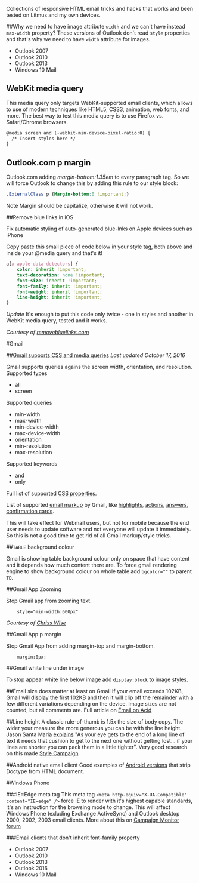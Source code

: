 Collections of responsive HTML email tricks and hacks that works and been tested on Litmus and my own devices.

##Why we need to have image attribute `width` and we can't have instead `max-width` property?
These versions of Outlook don't read `style` properties and that's why we need to have `width` attribute for images.

* Outlook 2007
* Outlook 2010
* Outlook 2013
* Windows 10 Mail
 
## WebKit media query

This media query only targets WebKit-supported email clients, which allows to use of modern techniques like HTML5, CSS3, animation, web fonts, and more. The best way to test this media query is to use Firefox vs. Safari/Chrome browsers.
```html
@media screen and (-webkit-min-device-pixel-ratio:0) {
  /* Insert styles here */
}
```

## Outlook.com p margin

Outlook.com adding *margin-bottom:1.35em* to every paragraph tag. So we will force Outlook to change this by adding this rule to our style block:

```css
.ExternalClass p {Margin-bottom:0 !important;}
```
Note
Margin should be capitalize, otherwise it will not work.

##Remove blue links in iOS

Fix automatic styling of auto-generated blue-lnks on Apple devices such as iPhone

Copy paste this small piece of code below in your style tag, both above and inside your @media query and that's it!

```css
a[x-apple-data-detectors] {
    color: inherit !important;
    text-decoration: none !important;
    font-size: inherit !important;
    font-family: inherit !important;
    font-weight: inherit !important;
    line-height: inherit !important;
}
```
*Update* It's enough to put this code only twice - one in styles and another in WebKit media query, tested and it works.

*Courtesy of [removebluelinks.com](http://removebluelinks.com)*

#Gmail

##[Gmail supports CSS and media queries](https://developers.google.com/gmail/design/css)
*Last updated October 17, 2016*

Gmail supports queries agains the screen width, orientation, and resolution.
Supported types

- all
- screen

Supported queries

- min-width
- max-width
- min-device-width
- max-device-width
- orientation
- min-resolution
- max-resolution

Supported keywords

- and
- only

Full list of supported [CSS properties](https://developers.google.com/gmail/design/reference/supported_css).

List of supported [email markup](https://developers.google.com/gmail/markup/) by Gmail, like [highlights](https://developers.google.com/gmail/markup/overview#highlights_in_inbox), [actions](https://developers.google.com/gmail/markup/overview#gmail_actions), [answers](https://developers.google.com/schemas/search/answers), [confirmation cards](https://developers.google.com/schemas/now/cards).

This will take effect for Webmail users, but not for mobile because the end user needs to update software and not everyone will update it immediately. So this is not a good time to get rid of all Gmail markup/style tricks.

##`TABLE` background colour

Gmail is showing table background colour only on space that have content and it depends how much content there are. To force gmail rendering engine to show background colour on whole table add `bgcolor=""` to parent `TD`.

##Gmail App Zooming

Stop Gmail app from zooming text.

```
    style="min-width:600px"
```

*Courtesy of [Chriss Wise](http://chriswi.se/)*

##Gmail App p margin

Stop Gmail App from adding margin-top and margin-bottom.

```
    margin:0px;
```

##Gmail white line under image

To stop appear white line below image add `display:block` to image styles.

##Email size does matter at least on Gmail
If your email exceeds 102KB, Gmail will display the first 102KB and then it will clip off the remainder with a few different variations depending on the device. Image sizes are not counted, but all comments are. Full article on [Email on Acid](https://www.emailonacid.com/blog/article/email-development/when_it_comes_to_html_email_size_does_matter/)

##Line height
A classic rule-of-thumb is 1.5x the size of body copy. The wider your measure the more generous you can be with the line height. Jason Santa Maria [explains](https://vimeo.com/34178417#t=28m14s) "As your eye gets to the end of a long line of text it needs that cushion to get to the next one without getting lost... if your lines are shorter you can pack them in a little tighter".
Very good research on this made [Style Campaign](http://stylecampaign.com/blog/2015/07/typographic-patterns-in-email/)

##Android native email client
Good examples of [Android versions](https://www.emailonacid.com/blog/article/email-development/how_android_is_strangling_responsive_design) that strip Doctype from HTML document.

#Windows Phone

###IE=Edge meta tag
This meta tag `<meta http-equiv="X-UA-Compatible" content="IE=edge" />` force IE to render with it's highest capable standards, it's an instruction for the browsing mode to change. This will affect Windows Phone (exluding Exchange ActiveSync) and Outlook desktop 2000, 2002, 2003 email clients.
More about this on [Campaign Monitor forum](https://www.campaignmonitor.com/forums/topic/7989/windows-phone-8-has-full-css3media-query-support/) 

###Email clients that don't inherit font-family property
- Outlook 2007
- Outlook 2010
- Outlook 2013
- Outlook 2016
- Windows 10 Mail

